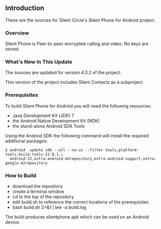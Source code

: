 ## Introduction

These are the sources for Silent Circle's Silent Phone for Android project.

### Overview

Silent Phone is Peer-to-peer encrypted calling and video. No keys are stored.

### What's New In This Update

The sources are updated for version 4.3.2 of the project.

This version of the project includes Silent Contacts as a subproject.

### Prerequisites

To build Silent Phone for Android you will need the following resources:

- Java Development Kit (JDK) 7
- the Android Native Development Kit (NDK)
- the stand-alone Android SDK Tools

Using the Android SDK the following command will install the required additional packages:

```
$ android  update sdk --all --no-ui --filter tools,platform-tools,build-tools-22.0.1,\
  android-22,extra-android-m2repository,extra-android-support,extra-google-m2repository
```

### How to Build

- download the repository
- create a terminal window
- cd to the top of the repository
- edit build.sh to reference the correct locations of the prerequisites
- bash build.sh 2>&1 | tee -a build.log

The build produces silentphone.apk which can be used on an Android device.
